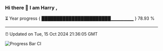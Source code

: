 ### Hi there 👋 I am Harry , 

⏳ Year progress { ███████████████████████▁▁▁▁▁▁▁ } 78.93 %

---

⏰ Updated on Tue, 15 Oct 2024 21:36:05 GMT

![Progress Bar CI](https://github.com/duykhang68/duykhang68/workflows/Progress%20Bar%20CI/badge.svg)
